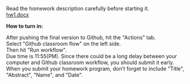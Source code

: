 
Read the homework description carefully before starting it. <br>
[hw1.docx](https://github.com/rampurgeCSUMB/hw1_C_template/files/14185944/hw1.docx)


<strong>How to turn in:</strong>

After pushing the final version to Github, hit the "Actions" tab. <br>
Select "Github classroom flow" on the left side. <br>
Then hit "Run workflow". <br>
Due time is 11:55(PM). Since there could be a long delay between your computer and Github classroom workflow, you should submit it early. <br>
When you submit your homework program, don’t forget to include "Title", "Abstract", "Name", and "Date". <br>
